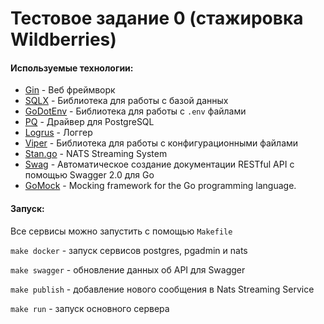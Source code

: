 # Тестовое задание 0 (стажировка Wildberries)

#### Используемые технологии:

- [Gin](https://github.com/gin-gonic/gin) - Веб фреймворк
- [SQLX](https://github.com/jmoiron/sqlx) - Библиотека для работы с базой данных
- [GoDotEnv](https://github.com/joho/godotenv) - Библиотека для работы с `.env` файлами
- [PQ](https://github.com/lib/pq) - Драйвер для PostgreSQL
- [Logrus](https://github.com/sirupsen/logrus) - Логгер
- [Viper](https://github.com/spf13/viper) - Библиотека для работы с конфигурационными файлами
- [Stan.go](https://github.com/nats-io/stan.go) - NATS Streaming System
- [Swag](https://github.com/swaggo/swag) - Автоматическое создание документации RESTful API с помощью Swagger 2.0 для Go
- [GoMock](https://github.com/golang/mock) - Mocking framework for the Go programming language.

#### Запуск:
Все сервисы можно запустить с помощью `Makefile`

`make docker` - запуск сервисов postgres, pgadmin и nats

`make swagger` - обновление данных об API для Swagger

`make publish` - добавление нового сообщения в Nats Streaming Service

`make run` - запуск основного сервера